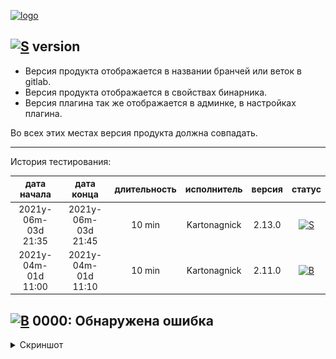 
[![logo](../logo.png)](../home.md "for developers") 

[P]: ../icons/progress.png  "2021y-06m-03d"
[S]: ../icons/success.png   "2021y-06m-03d"
[F]: ../icons/failed.png    "2021y-06m-03d"
[D]: ../icons/danger.png    "2021y-06m-03d"
[E]: ../icons/empty.png     "2021y-06m-03d"
[B]: ../icons/bug.png       "2021y-06m-03d"
[N]: ../icons/na.png        "2021y-06m-03d"
[M]:  #-version  "проверяем версию продукта"  
[SS]: #-version  "проверяем версию продукта"  

[![S]][M] version
---
- Версия продукта отображается в названии бранчей или веток в gitlab.  
- Версия продукта отображается в свойствах бинарника.  
- Версия плагина так же отображается в админке, в настройках плагина.  

Во всех этих местах версия продукта должна совпадать.  

-----------------------------------------------

История тестирования:  

| дата начала         |     дата конца      | длительность | исполнитель  | версия |   статус   |  
|:-------------------:|:-------------------:|:------------:|:------------:|:------:|:----------:|  
| 2021y-06m-03d 21:35 | 2021y-06m-03d 21:45 |    10 min    | Kartonagnick | 2.13.0 | [![S]][SS] |  
| 2021y-04m-01d 11:00 | 2021y-04m-01d 11:10 |    10 min    | Kartonagnick | 2.11.0 | [![B]][B1] |  

[B1]:  #-0000-Обнаружена-ошибка  "версии не совпадают"  

[![B]][M] 0000: Обнаружена ошибка
---------------------------------

<details>
<summary>Скриншот</summary>
  <a href="#version" title="version"><img src="version/invalid.png" border="0" alt="version"/></a>
  <br/>
</details>



